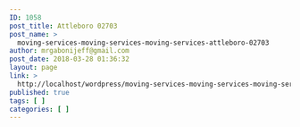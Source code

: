 ```yaml
---
ID: 1058
post_title: Attleboro 02703
post_name: >
  moving-services-moving-services-moving-services-attleboro-02703
author: mrgabonijeff@gmail.com
post_date: 2018-03-28 01:36:32
layout: page
link: >
  http://localhost/wordpress/moving-services-moving-services-moving-services-attleboro-02703/
published: true
tags: [ ]
categories: [ ]
---
```

